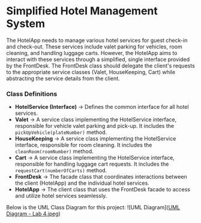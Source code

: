 # Simplified Hotel Management System
The HotelApp needs to manage various hotel services for guest check-in and check-out. These services include valet parking for vehicles, room cleaning, and handling luggage carts. However, the HotelApp aims to interact with these services through a simplified, single interface provided by the FrontDesk. The FrontDesk class should delegate the client's requests to the appropriate service classes (Valet, HouseKeeping, Cart) while abstracting the service details from the client.

### Class Definitions
- **HotelService (Interface)** → Defines the common interface for all hotel services.
- **Valet** → A service class implementing the HotelService interface, responsible for vehicle valet parking and pick-up. It includes the `pickUpVehicle(plateNumber)` method.
- **HouseKeeping** → A service class implementing the HotelService interface, responsible for room cleaning. It includes the `cleanRoom(roomNumber)` method.
- **Cart** → A service class implementing the HotelService interface, responsible for handling luggage cart requests. It includes the `requestCart(numberOfCarts)` method.
- **FrontDesk** → The facade class that coordinates interactions between the client (HotelApp) and the individual hotel services.
- **HotelApp** → The client class that uses the FrontDesk facade to access and utilize hotel services seamlessly.

Below is the UML Class Diagram for this project:
![UML Diagram]([UML Diagram - Lab 4.jpeg](https://github.com/MarlanAlfonso/Simplified-Hotel-Management-System/blob/main/UML%20Diagram%20-%20Lab%204.jpeg))
